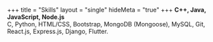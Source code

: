 +++
title = "Skills"
layout = "single"
hideMeta = "true"
+++
**C++, Java, JavaScript, Node.js**\
C, Python, HTML/CSS, Bootstrap, MongoDB (Mongoose), MySQL, Git, React.js, Express.js, Django, Flutter.